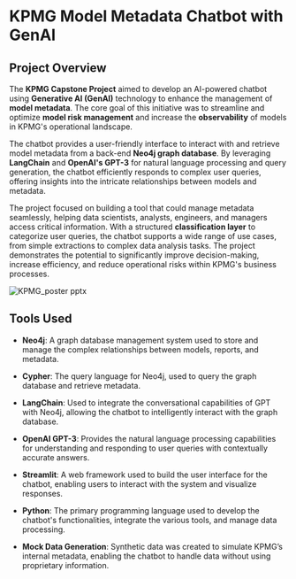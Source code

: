 # KPMG Model Metadata Chatbot with GenAI

## Project Overview
The **KPMG Capstone Project** aimed to develop an AI-powered chatbot using **Generative AI (GenAI)** technology to enhance the management of **model metadata**. The core goal of this initiative was to streamline and optimize **model risk management** and increase the **observability** of models in KPMG's operational landscape.

The chatbot provides a user-friendly interface to interact with and retrieve model metadata from a back-end **Neo4j graph database**. By leveraging **LangChain** and **OpenAI's GPT-3** for natural language processing and query generation, the chatbot efficiently responds to complex user queries, offering insights into the intricate relationships between models and metadata.

The project focused on building a tool that could manage metadata seamlessly, helping data scientists, analysts, engineers, and managers access critical information. With a structured **classification layer** to categorize user queries, the chatbot supports a wide range of use cases, from simple extractions to complex data analysis tasks. The project demonstrates the potential to significantly improve decision-making, increase efficiency, and reduce operational risks within KPMG's business processes.

![KPMG_poster pptx](https://github.com/user-attachments/assets/6af8faf4-a10b-4048-8ba4-eef1cdf51d5f)

## Tools Used

- **Neo4j**: A graph database management system used to store and manage the complex relationships between models, reports, and metadata.
   
- **Cypher**: The query language for Neo4j, used to query the graph database and retrieve metadata.

- **LangChain**: Used to integrate the conversational capabilities of GPT with Neo4j, allowing the chatbot to intelligently interact with the graph database.

- **OpenAI GPT-3**: Provides the natural language processing capabilities for understanding and responding to user queries with contextually accurate answers.

- **Streamlit**: A web framework used to build the user interface for the chatbot, enabling users to interact with the system and visualize responses.

- **Python**: The primary programming language used to develop the chatbot's functionalities, integrate the various tools, and manage data processing.

- **Mock Data Generation**: Synthetic data was created to simulate KPMG’s internal metadata, enabling the chatbot to handle data without using proprietary information.
